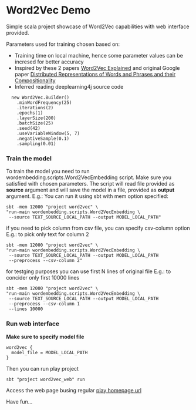 # Word2Vec Demo

Simple scala project showcase of Word2Vec capabilities with web interface provided.

Parameters used for training chosen based on:

* Training time on local machine, hence some parameter values can be incresed for better accuracy
* Inspired by these 2 papers [Word2Vec Explained](https://arxiv.org/pdf/1402.3722v1.pdf) and original Google paper [Distributed Representations of Words and Phrases and their Compositionality](https://arxiv.org/pdf/1310.4546.pdf)
* Inferred reading deeplearning4j source code

```
  new Word2Vec.Builder()
    .minWordFrequency(25)
    .iterations(2)
    .epochs(1)
    .layerSize(200)
    .batchSize(25)
    .seed(42)
    .useVariableWindow(5, 7)
    .negativeSample(0.1)
    .sampling(0.01)
```

### Train the model

To train the model you need to run wordembedding.scripts.Word2VecEmbedding script.
Make sure you satisfied with chosen parameters. The script will read file provided as **source** argument
and will save the model in a file, provided as **output** argument.
E.g.: You can run it using sbt with mem option specified:

```
sbt -mem 12000 "project word2vec" \
"run-main wordembedding.scripts.Word2VecEmbedding \
 --source TEXT_SOURCE_LOCAL_PATH --output MODEL_LOCAL_PATH"
```

if you need to pick column from csv file, you can specify csv-column option
E.g.: to pick only text for column 2

```
sbt -mem 12000 "project word2vec" \
"run-main wordembedding.scripts.Word2VecEmbedding \
 --source TEXT_SOURCE_LOCAL_PATH --output MODEL_LOCAL_PATH
 --preprocess --csv-column 2"
```

for testging purposes you can use first N lines of original file
E.g.: to concider only first 10000 lines

```
sbt -mem 12000 "project word2vec" \
"run-main wordembedding.scripts.Word2VecEmbedding \
 --source TEXT_SOURCE_LOCAL_PATH --output MODEL_LOCAL_PATH
 --preprocess --csv-column 1
 --lines 10000
```

### Run web interface

**Make sure to specify model file**

```
word2vec {
  model_file = MODEL_LOCAL_PATH
}
```

Then you can run play project

```
sbt "project word2vec_web" run
```

Access the web page busing regular [play homepage url](http://localhost:9000)

Have fun...
